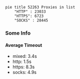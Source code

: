 
```mermaid
pie title 52263 Proxies in list
    "HTTP" : 23033
    "HTTPS": 6723
    "SOCKS" : 28445
```

### Some Info
#### Average Timeout

- mixed: 3.4s
- http: 1.5s
- https: 8.3s
- socks: 4.9s